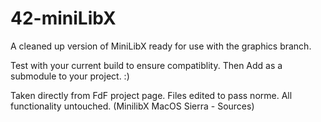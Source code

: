 # 42-miniLibX
A cleaned up version of MiniLibX ready for use with the graphics branch.

Test with your current build to ensure compatiblity.
Then Add as a submodule to your project. :)

Taken directly from FdF project page. Files edited to pass norme. All functionality untouched.
(MinilibX MacOS Sierra - Sources)
